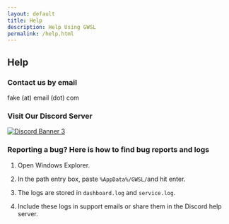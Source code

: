 ```yaml
---
layout: default
title: Help
description: Help Using GWSL
permalink: /help.html
---
```


## Help

### Contact us by email

fake (at) email (dot) com

### Visit Our Discord Server

[![Discord Banner 3](https://discord.com/api/guilds/618185330289541130/widget.png?style=banner3)](https://discord.com/invite/3dVHZ5)


### Reporting a bug? Here is how to find bug reports and logs

1.  Open Windows Explorer.

2.  In the path entry box, paste ```%AppData%/GWSL/```and hit enter.

3.  The logs are stored in ```dashboard.log``` and ```service.log```.

4.  Include these logs in support emails or share them in the Discord help server.


